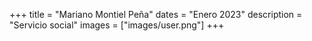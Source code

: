 +++
title = "Mariano Montiel Peña"
dates = "Enero 2023"
description = "Servicio social"
images = ["images/user.png"]
+++
